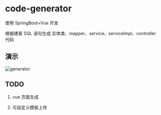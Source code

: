 # code-generator
使用 SpringBoot+Vue 开发

根据建表 SQL 语句生成 实体类、mapper、service、serviceImpl、controller 代码

## 演示

![generator](https://sunnyc-1306675975.cos.ap-beijing.myqcloud.com/generator.gif)

## TODO

1. vue 页面生成

2. 可自定义模板上传
